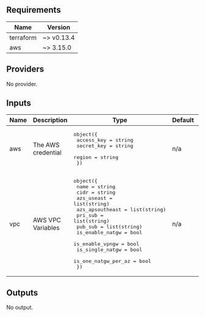 ## Requirements

| Name | Version |
|------|---------|
| terraform | ~> v0.13.4 |
| aws | ~> 3.15.0 |

## Providers

No provider.

## Inputs

| Name | Description | Type | Default | Required |
|------|-------------|------|---------|:--------:|
| aws | The AWS credential | <pre>object({<br>    access_key = string<br>    secret_key = string<br>    region     = string<br>  })</pre> | n/a | yes |
| vpc | AWS VPC Variables | <pre>object({<br>    name                = string<br>    cidr                = string<br>    azs_useast          = list(string)<br>    azs_apsoutheast     = list(string)<br>    pri_sub             = list(string)<br>    pub_sub             = list(string)<br>    is_enable_natgw     = bool<br>    is_enable_vpngw     = bool<br>    is_single_natgw     = bool<br>    is_one_natgw_per_az = bool<br>  })</pre> | n/a | yes |

## Outputs

No output.

